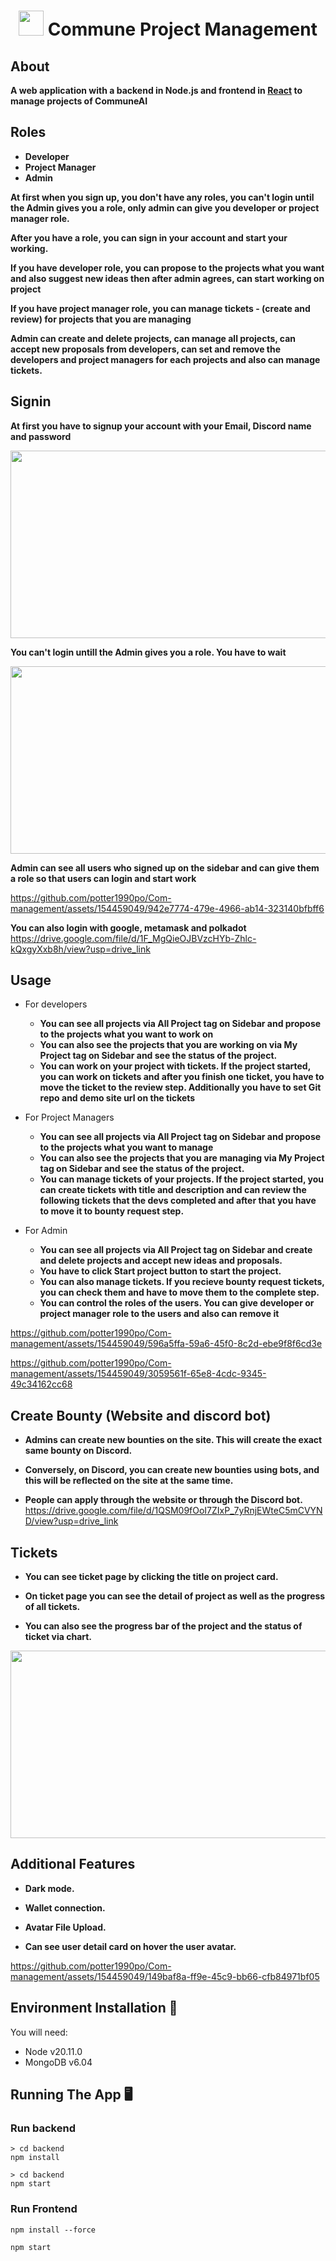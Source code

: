 <div position="absolute" align="center">
<h1 style=""><img src="./images/commune.gif" style="width:40px; height:40px;"/> Commune Project Management </h1>
</div>

## About
**A web application with a backend in Node.js and frontend in [React](https://reactjs.org) to
manage projects of CommuneAI**
 
## Roles
- **Developer**
- **Project Manager**
- **Admin**

**At first when you sign up, you don't have any roles, you can't login until the Admin gives you a role, only admin can give you developer or project manager role.**

**After you have a role, you can sign in your account and start your working.**

**If you have developer role, you can propose to the projects what you want and also suggest new ideas then after admin agrees, can start working on project**

**If you have project manager role, you can manage tickets - (create and review) for projects that you are managing**

**Admin can create and delete projects, can manage all projects, can accept new proposals from developers, can set and remove the developers and project managers for each projects and also can manage tickets.**
 
## Signin

**At first you have to signup your account with your Email, Discord name and password**

<img src="./images/sign-up.png" style="width:600px; height:300px;">

**You can't login untill the Admin gives you a role. You have to wait**

<img src="./images/user-not-allowed.png" style="width:600px; height:300px;">

**Admin can see all users who signed up on the sidebar and can give them a role so that users can login and start work**

https://github.com/potter1990po/Com-management/assets/154459049/942e7774-479e-4966-ab14-323140bfbff6

**You can also login with google, metamask and polkadot**
https://drive.google.com/file/d/1F_MgQieOJBVzcHYb-Zhlc-kQxgyXxb8h/view?usp=drive_link
## Usage
 - For developers
    - **You can see all projects via All Project tag on Sidebar and propose to the projects what you want to work on**
    - **You can also see the projects that you are working on via My Project tag on Sidebar and see the status of the project.**
    - **You can work on your project with tickets. If the project started, you can work on tickets and after you finish one ticket, you have to move the ticket to the review step. Additionally you have to set Git repo and demo site url on the tickets**

 - For Project Managers
    - **You can see all projects via All Project tag on Sidebar and propose to the projects what you want to manage**
    - **You can also see the projects that you are managing via My Project tag on Sidebar and see the status of the project.**
    - **You can manage tickets of your projects. If the project started, you can create tickets with title and description and can review the following tickets that the devs completed and after that you have to move it to bounty request step.**

 - For Admin
    - **You can see all projects via All Project tag on Sidebar and create and delete projects and accept new ideas and proposals.**
    - **You have to click Start project button to start the project.**
    - **You can also manage tickets. If you recieve bounty request tickets, you can check them and have to move them to the complete step.**
    - **You can control the roles of the users. You can give developer or project manager role to the users and also can remove it**

https://github.com/potter1990po/Com-management/assets/154459049/596a5ffa-59a6-45f0-8c2d-ebe9f8f6cd3e


https://github.com/potter1990po/Com-management/assets/154459049/3059561f-65e8-4cdc-9345-49c34162cc68

## Create Bounty (Website and discord bot)

  - **Admins can create new bounties on the site. This will create the exact same bounty on Discord.**

  - **Conversely, on Discord, you can create new bounties using bots, and this will be reflected on the site at the same time.**

  - **People can apply through the website or through the Discord bot.**
https://drive.google.com/file/d/1QSM09fOoI7ZIxP_7yRnjEWteC5mCVYND/view?usp=drive_link
## Tickets

  - **You can see ticket page by clicking the title on project card.**

  - **On ticket page you can see the detail of project as well as the progress of all tickets.**

  - **You can also see the progress bar of the project and the status of ticket via chart.**

<img src="./images/ticket.png" style="width:600px; height:300px;">


## Additional Features

  - **Dark mode.**

  - **Wallet connection.**

  - **Avatar File Upload.**

  - **Can see user detail card on hover the user avatar.**

https://github.com/potter1990po/Com-management/assets/154459049/149baf8a-ff9e-45c9-bb66-cfb84971bf05



## Environment Installation 📝

You will need:

- Node v20.11.0
- MongoDB v6.04
 
## Running The App 🖥️

### Run backend

```console
> cd backend
npm install
```

```console
> cd backend
npm start
```

### Run Frontend

```console
npm install --force
```
```console
npm start
```
